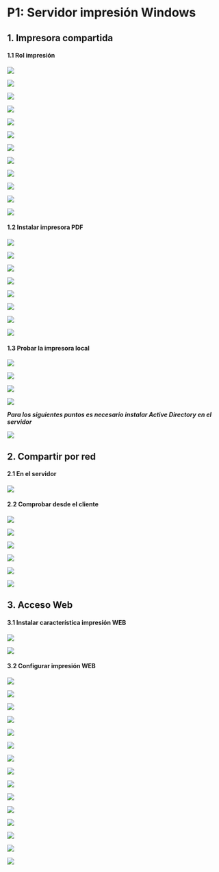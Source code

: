 # **P1: Servidor impresión Windows**

## **1. Impresora compartida**

#### **1.1 Rol impresión**

![](img/001.png)

![](img/002.png)

![](img/003.png)

![](img/004.png)

![](img/005.png)

![](img/006.png)

![](img/007.png)

![](img/008.png)

![](img/009.png)

![](img/010.png)

![](img/011.png)

![](img/012.png)

#### **1.2 Instalar impresora PDF**

![](img/013.png)

![](img/014.png)

![](img/015.png)

![](img/016.png)

![](img/025.png)

![](img/026.png)

![](img/017.png)

![](img/018.png)

#### **1.3 Probar la impresora local**

![](img/019.png)

![](img/021.png)

![](img/027.png)

![](img/023.png)

***Para los siguientes puntos es necesario instalar Active Directory en el servidor***

![](img/029.png)

## **2. Compartir por red**

#### **2.1 En el servidor**

![](img/028.png)

#### **2.2 Comprobar desde el cliente**

![](img/030.png)

![](img/031.png)

![](img/032.png)

![](img/033.png)

![](img/034.png)

![](img/035.png)

## **3. Acceso Web**

#### **3.1 Instalar característica impresión WEB**

![](img/036.png)

![](img/037.png)

#### **3.2 Configurar impresión WEB**

![](img/038.png)

![](img/039.png)

![](img/040.png)

![](img/041.png)

![](img/042.png)

![](img/043.png)

![](img/044.png)

![](img/045.png)

![](img/046.png)

![](img/047.png)

![](img/048.png)

![](img/051.png)

![](img/050.png)

![](img/052.png)

![](img/053.png)
